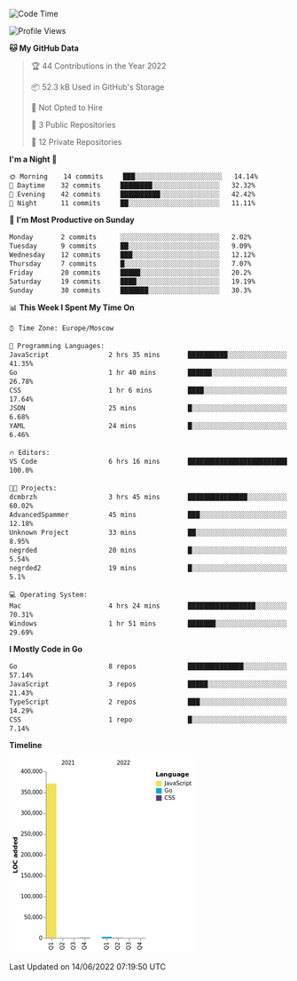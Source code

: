 <!--START_SECTION:waka-->
![Code Time](http://img.shields.io/badge/Code%20Time-330%20hrs%2031%20mins-blue)

![Profile Views](http://img.shields.io/badge/Profile%20Views-0-blue)

**🐱 My GitHub Data** 

> 🏆 44 Contributions in the Year 2022
 > 
> 📦 52.3 kB Used in GitHub's Storage 
 > 
> 🚫 Not Opted to Hire
 > 
> 📜 3 Public Repositories 
 > 
> 🔑 12 Private Repositories  
 > 
**I'm a Night 🦉** 

```text
🌞 Morning    14 commits     ███░░░░░░░░░░░░░░░░░░░░░░   14.14% 
🌆 Daytime    32 commits     ████████░░░░░░░░░░░░░░░░░   32.32% 
🌃 Evening    42 commits     ██████████░░░░░░░░░░░░░░░   42.42% 
🌙 Night      11 commits     ██░░░░░░░░░░░░░░░░░░░░░░░   11.11%

```
📅 **I'm Most Productive on Sunday** 

```text
Monday       2 commits      ░░░░░░░░░░░░░░░░░░░░░░░░░   2.02% 
Tuesday      9 commits      ██░░░░░░░░░░░░░░░░░░░░░░░   9.09% 
Wednesday    12 commits     ███░░░░░░░░░░░░░░░░░░░░░░   12.12% 
Thursday     7 commits      █░░░░░░░░░░░░░░░░░░░░░░░░   7.07% 
Friday       20 commits     █████░░░░░░░░░░░░░░░░░░░░   20.2% 
Saturday     19 commits     ████░░░░░░░░░░░░░░░░░░░░░   19.19% 
Sunday       30 commits     ███████░░░░░░░░░░░░░░░░░░   30.3%

```


📊 **This Week I Spent My Time On** 

```text
⌚︎ Time Zone: Europe/Moscow

💬 Programming Languages: 
JavaScript               2 hrs 35 mins       ██████████░░░░░░░░░░░░░░░   41.35% 
Go                       1 hr 40 mins        ██████░░░░░░░░░░░░░░░░░░░   26.78% 
CSS                      1 hr 6 mins         ████░░░░░░░░░░░░░░░░░░░░░   17.64% 
JSON                     25 mins             █░░░░░░░░░░░░░░░░░░░░░░░░   6.68% 
YAML                     24 mins             █░░░░░░░░░░░░░░░░░░░░░░░░   6.46%

🔥 Editors: 
VS Code                  6 hrs 16 mins       █████████████████████████   100.0%

🐱‍💻 Projects: 
dcmbrzh                  3 hrs 45 mins       ███████████████░░░░░░░░░░   60.02% 
AdvancedSpammer          45 mins             ███░░░░░░░░░░░░░░░░░░░░░░   12.18% 
Unknown Project          33 mins             ██░░░░░░░░░░░░░░░░░░░░░░░   8.95% 
negrded                  20 mins             █░░░░░░░░░░░░░░░░░░░░░░░░   5.54% 
negrded2                 19 mins             █░░░░░░░░░░░░░░░░░░░░░░░░   5.1%

💻 Operating System: 
Mac                      4 hrs 24 mins       █████████████████░░░░░░░░   70.31% 
Windows                  1 hr 51 mins        ███████░░░░░░░░░░░░░░░░░░   29.69%

```

**I Mostly Code in Go** 

```text
Go                       8 repos             ██████████████░░░░░░░░░░░   57.14% 
JavaScript               3 repos             █████░░░░░░░░░░░░░░░░░░░░   21.43% 
TypeScript               2 repos             ███░░░░░░░░░░░░░░░░░░░░░░   14.29% 
CSS                      1 repo              █░░░░░░░░░░░░░░░░░░░░░░░░   7.14%

```


**Timeline**

![Chart not found](https://raw.githubusercontent.com/jeezft/jeezft/main/charts/bar_graph.png) 


 Last Updated on 14/06/2022 07:19:50 UTC
<!--END_SECTION:waka-->
